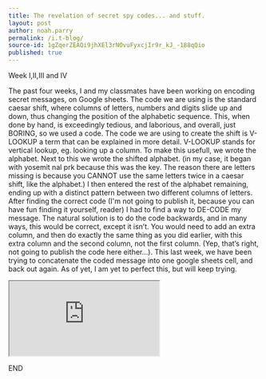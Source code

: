 ```yaml
---
title: The revelation of secret spy codes... and stuff.
layout: post
author: noah.parry
permalink: /i.t-blog/
source-id: 1gZqerZEAQi9jhXEl3rNOvuFyxcjIr9r_kJ_-188qQio
published: true
---
```

Week I,II,III and IV

The past four weeks, I and my classmates have been working on encoding secret messages, on Google sheets. The code we are using is the standard caesar shift, where columns of letters, numbers and digits slide up and down, thus changing the position of the alphabetic sequence. This, when done by hand, is exceedingly tedious, and laborious, and overall, just BORING, so we used a code. The code we are using to create the shift is V-LOOKUP a term that can be explained in more detail.  V-LOOKUP stands for vertical lookup, eg. looking up a column. To make this usefull, we wrote the alphabet. Next to this we wrote the shifted alphabet. (in my case, it began with yosemit nal prk because this was the key. The reason there are letters missing is because you CANNOT use the same letters twice in a caesar shift, like the alphabet.) I then entered the rest of the alphabet remaining, ending up with a distinct pattern between two different columns of letters. After finding the correct code (I'm not going to publish it, because you can have fun finding it yourself, reader) I had to find a way to DE-CODE my message. The natural solution is to do the code backwards, and in many ways, this would be correct, except it isn’t. You would need to add an extra column, and then do exactly the same thing as you did earlier, with this extra column and the second column, not the first column. (Yep, that’s right, not going to publish the code here either…). This last week, we have been trying to concatenate the coded message into one google sheets cell, and back out again. As of yet, I am yet to perfect this, but will keep trying. 

<iframe src="https://docs.google.com/spreadsheets/d/e/2PACX-1vRmfclY_UcEIdMe8Hw_IDXrVLtPsBooxuSuEBed0kXxJcMoIJ5uWPsbPNNi42JAvetrlTJd5kmgma4W/pubhtml?widget=true&amp;headers=false"></iframe>

END 

	

